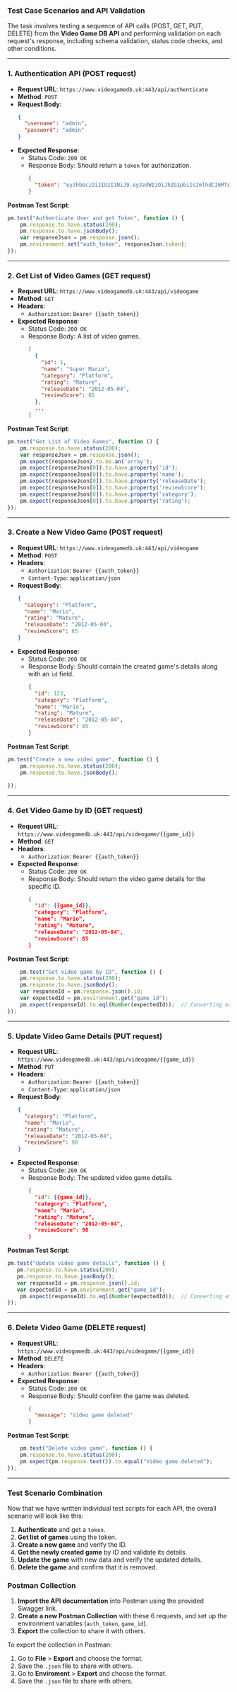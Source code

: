 ### **Test Case Scenarios and API Validation**

The task involves testing a sequence of API calls (POST, GET, PUT, DELETE) from the **Video Game DB API** and performing validation on each request's response, including schema validation, status code checks, and other conditions.

---

### **1. Authentication API (POST request)**
- **Request URL**: `https://www.videogamedb.uk:443/api/authenticate`
- **Method**: `POST`
- **Request Body**:
  ```json
  {
    "username": "admin",
    "password": "admin"
  }
  ```
- **Expected Response**:
  - Status Code: `200 OK`
  - Response Body: Should return a `token` for authorization.
    ```json
    {
      "token": "eyJhbGciOiJIUzI1NiJ9.eyJzdWIiOiJhZG1pbiIsImlhdCI6MTc0MjgwMjk5NiwiZXhwIjoxNzQyODA2NTk2fQ.pWenMkdyoh3QCRQWgTficw3tazc-c9A2xvf8nUZsJTQ"
    }
    ```

**Postman Test Script**:
```javascript
pm.test("Authenticate User and get Token", function () {
    pm.response.to.have.status(200);
    pm.response.to.have.jsonBody();
    var responseJson = pm.response.json();
    pm.environment.set("auth_token", responseJson.token);
});
```

---

### **2. Get List of Video Games (GET request)**

- **Request URL**: `https://www.videogamedb.uk:443/api/videogame`
- **Method**: `GET`
- **Headers**:
  - `Authorization`: `Bearer {{auth_token}}`
- **Expected Response**:
  - Status Code: `200 OK`
  - Response Body: A list of video games.
    ```json
    [
      {
        "id": 1,
        "name": "Super Mario",
        "category": "Platform",
        "rating": "Mature",
        "releaseDate": "2012-05-04",
        "reviewScore": 85
      },
      ...
    ]
    ```

**Postman Test Script**:
```javascript
pm.test("Get List of Video Games", function () {
    pm.response.to.have.status(200);
    var responseJson = pm.response.json();
    pm.expect(responseJson).to.be.an('array');
    pm.expect(responseJson[0]).to.have.property('id');
    pm.expect(responseJson[0]).to.have.property('name');
    pm.expect(responseJson[0]).to.have.property('releaseDate');
    pm.expect(responseJson[0]).to.have.property('reviewScore');
    pm.expect(responseJson[0]).to.have.property('category');
    pm.expect(responseJson[0]).to.have.property('rating');
});
```

---

### **3. Create a New Video Game (POST request)**

- **Request URL**: `https://www.videogamedb.uk:443/api/videogame`
- **Method**: `POST`
- **Headers**:
  - `Authorization`: `Bearer {{auth_token}}`
  - `Content-Type`: `application/json`
- **Request Body**:
  ```json
  {
    "category": "Platform",
    "name": "Mario",
    "rating": "Mature",
    "releaseDate": "2012-05-04",
    "reviewScore": 85
  }
  ```
- **Expected Response**:
  - Status Code: `200 OK`
  - Response Body: Should contain the created game's details along with an `id` field.
    ```json
    {
      "id": 123,
      "category": "Platform",
      "name": "Mario",
      "rating": "Mature",
      "releaseDate": "2012-05-04",
      "reviewScore": 85
    }
    ```

**Postman Test Script**:
```javascript
pm.test("Create a new video game", function () {
    pm.response.to.have.status(200); 
    pm.response.to.have.jsonBody(); 
    
});
```

---

### **4. Get Video Game by ID (GET request)**

- **Request URL**: `https://www.videogamedb.uk:443/api/videogame/{{game_id}}`
- **Method**: `GET`
- **Headers**:
  - `Authorization`: `Bearer {{auth_token}}`
- **Expected Response**:
  - Status Code: `200 OK`
  - Response Body: Should return the video game details for the specific ID.
    ```json
    {
      "id": {{game_id}},
      "category": "Platform",
      "name": "Mario",
      "rating": "Mature",
      "releaseDate": "2012-05-04",
      "reviewScore": 85
    }
    ```

**Postman Test Script**:
```javascript
    pm.test("Get video game by ID", function () {
    pm.response.to.have.status(200);
    pm.response.to.have.jsonBody();
    var responseId = pm.response.json().id;
    var expectedId = pm.environment.get("game_id");
    pm.expect(responseId).to.eql(Number(expectedId));  // Converting expectedId to a number
});
```

---

### **5. Update Video Game Details (PUT request)**

- **Request URL**: `https://www.videogamedb.uk:443/api/videogame/{{game_id}}`
- **Method**: `PUT`
- **Headers**:
  - `Authorization`: `Bearer {{auth_token}}`
  - `Content-Type`: `application/json`
- **Request Body**:
  ```json
  {
    "category": "Platform",
    "name": "Mario",
    "rating": "Mature",
    "releaseDate": "2012-05-04",
    "reviewScore": 90
  }
  ```
- **Expected Response**:
  - Status Code: `200 OK`
  - Response Body: The updated video game details.
    ```json
    {
      "id": {{game_id}},
      "category": "Platform",
      "name": "Mario",
      "rating": "Mature",
      "releaseDate": "2012-05-04",
      "reviewScore": 90
    }
    ```

**Postman Test Script**:
```javascript
pm.test("Update video game details", function () {
   pm.response.to.have.status(200);
   pm.response.to.have.jsonBody();
   var responseId = pm.response.json().id;
   var expectedId = pm.environment.get("game_id");
    pm.expect(responseId).to.eql(Number(expectedId));  // Converting expectedId to a number
});
```

---

### **6. Delete Video Game (DELETE request)**

- **Request URL**: `https://www.videogamedb.uk:443/api/videogame/{{game_id}}`
- **Method**: `DELETE`
- **Headers**:
  - `Authorization`: `Bearer {{auth_token}}`
- **Expected Response**:
  - Status Code: `200 OK`
  - Response Body: Should confirm the game was deleted.
    ```json
    {
      "message": "Video game deleted"
    }
    ```

**Postman Test Script**:
```javascript
    pm.test("Delete video game", function () {
    pm.response.to.have.status(200);
    pm.expect(pm.response.text()).to.equal("Video game deleted");
});
```

---

### **Test Scenario Combination**
Now that we have written individual test scripts for each API, the overall scenario will look like this:

1. **Authenticate** and get a `token`.
2. **Get list of games** using the token.
3. **Create a new game** and verify the ID.
4. **Get the newly created game** by ID and validate its details.
5. **Update the game** with new data and verify the updated details.
6. **Delete the game** and confirm that it is removed.

### **Postman Collection**

1. **Import the API documentation** into Postman using the provided Swagger link.
2. **Create a new Postman Collection** with these 6 requests, and set up the environment variables (`auth_token`, `game_id`).
3. **Export** the collection to share it with others.

To export the collection in Postman:
1. Go to **File** > **Export** and choose the format.
2. Save the `.json` file to share with others.
3. Go to **Enviroment** > **Export** and choose the format.
4. Save the `.json` file to share with others.

